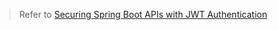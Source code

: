 > Refer to [Securing Spring Boot APIs with JWT Authentication](https://mflash.dev/post/2020/04/10/securing-spring-boot-apis-with-jwt-authentication/)
